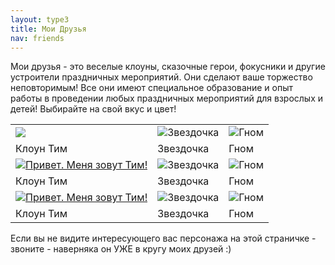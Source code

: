 ```yaml
---
layout: type3
title: Мои Друзья
nav: friends
---
```


 <style type="text/css"> 
 #text1 {HEIGHT: 80px; LEFT: 0px; POSITION: absolute; TOP: 50px;  hidden; WIDTH: 250px; Z-INDEX: 10}
 A { text-decoration: underline; }
 A:hover {  color: #FF0000; text-decoration: underline; none}
</style>
 <style type="text/css"> 
 #text2 {HEIGHT: 80px; LEFT: 0px; POSITION: absolute; TOP: 50px;  hidden; WIDTH: 250px; Z-INDEX: 10}
 A { text-decoration: underline; }
 A:hover {  color: #FF0000; text-decoration: underline; none}
</style>
<p>Мои друзья - это веселые клоуны, сказочные герои, фокусники и другие устроители праздничных мероприятий. Они сделают ваше торжество неповторимым! Все они имеют специальное образование и опыт работы в проведении любых праздничных мероприятий для взрослых и детей! Выбирайте на свой вкус и цвет!</p>
<p><center><table>
<tr><td><a href="javascript:alert('Смотрите и другие подсказки по любому персонажу')" onmouseout="hidehint('text1');" onmouseover="showhint('text1');"><img src='../img/tim.jpg' /></a></td><td><img src='../img/zvezdochka.jpg' alt='Звездочка' /></td><td><img src='../img/gnom.jpg' alt='Гном' /><img /></td></tr>
<tr><td> Клоун Тим </td><td>Звездочка</td><td>Гном</td></tr>
<tr><td><a href='../tim/Tim.html' target='_blank'><img src='../img/tim.jpg' alt='Привет. Меня зовут Тим!' /></a></td><td><img src='../img/zvezdochka.jpg' alt='Звездочка' /></td><td><img src='../img/gnom.jpg' alt='Гном' /><img /></td></tr>
<tr><td> Клоун Тим </td><td>Звездочка</td><td>Гном</td></tr>
<tr><td><a href='../tim/Tim.html' target='_blank'><img src='../img/tim.jpg' alt='Привет. Меня зовут Тим!' /></a></td><td><img src='../img/zvezdochka.jpg' alt='Звездочка' /></td><td><img src='../img/gnom.jpg' alt='Гном' /><img /></td></tr>
<tr><td> Клоун Тим </td><td>Звездочка</td><td>Гном</td></tr>
</table></center></p>
<p>Если вы не видите интересующего вас персонажа на этой страничке - звоните - наверняка он УЖЕ в кругу моих друзей :)</p>
<table cellspacing='0' id='text1' border='1' align='left' width='100%' cellpadding='5' style='HEIGHT: 80px; LEFT: 300px; TOP: 130px; WIDTH: 300px; display:none'>
<tr><td bgcolor='#FFFFE1'><font size=-2><b>Привет. Меня зовут Тим!</b><br>
Клоун Тим оставит у Вашего ребенка самые незабываемые и яркие впечатления. Конкурсы, игры, легкий аквагрим, веселые эстафеты - все это уже включено в нашу игровую интерактивную программу. Для каждого ребенка подарок - игрушка из шара для моделирования. Также Вы можете пригласить на детский праздник вместе с клоуном Тимом какого-либо еще другого персонажа. Мероприятие проходит активно, смешно и весело.
Веселятся все!</font>
</td></tr></table>
<br>